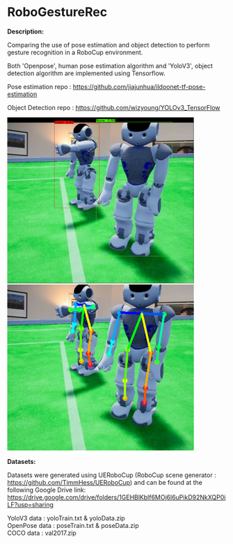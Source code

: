 # RoboGestureRec

**Description:**

Comparing the use of pose estimation and object detection to perform gesture recognition in a RoboCup environment.

Both 'Openpose', human pose estimation algorithm and 'YoloV3', object detection algorithm are implemented using Tensorflow.

Pose estimation repo : https://github.com/jiajunhua/ildoonet-tf-pose-estimation

Object Detection repo : https://github.com/wizyoung/YOLOv3_TensorFlow


![alt text](https://github.com/cohogain/RoboGestureRec/blob/main/object_detection.png) ![alt text](https://github.com/cohogain/RoboGestureRec/blob/main/pose_estimation.png)





**Datasets:**

Datasets were generated using UERoboCup (RoboCup scene generator : https://github.com/TimmHess/UERoboCup) and can be found at the following Google Drive link: 
https://drive.google.com/drive/folders/1GEHBlKblf6MOj6l6uPikD92NkXQP0iLF?usp=sharing

YoloV3 data : yoloTrain.txt & yoloData.zip                                                                                                               
OpenPose data : poseTrain.txt & poseData.zip                                                                                           
COCO data : val2017.zip



